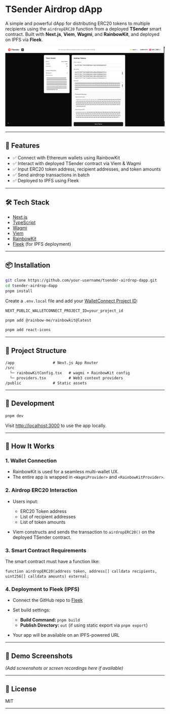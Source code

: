 # TSender Airdrop dApp

A simple and powerful dApp for distributing ERC20 tokens to multiple recipients using the `airdropERC20` function from a deployed **TSender** smart contract. Built with **Next.js**, **Viem**, **Wagmi**, and **RainbowKit**, and deployed on IPFS via **Fleek**.

![TSender UI Demo](public/images/tsender-demo.png)

---

## 🚀 Features

* ✅ Connect with Ethereum wallets using RainbowKit
* ✅ Interact with deployed TSender contract via Viem & Wagmi
* ✅ Input ERC20 token address, recipient addresses, and token amounts
* ✅ Send airdrop transactions in batch
* ✅ Deployed to IPFS using Fleek

---

## 🛠️ Tech Stack

* [Next.js](https://nextjs.org/)
* [TypeScript](https://www.typescriptlang.org/)
* [Wagmi](https://wagmi.sh/)
* [Viem](https://viem.sh/)
* [RainbowKit](https://www.rainbowkit.com/)
* [Fleek](https://fleek.xyz/) (for IPFS deployment)

---

## 📦 Installation

```bash
git clone https://github.com/your-username/tsender-airdrop-dapp.git
cd tsender-airdrop-dapp
pnpm install
```

Create a `.env.local` file and add your [WalletConnect Project ID](https://cloud.walletconnect.com):

```env
NEXT_PUBLIC_WALLETCONNECT_PROJECT_ID=your_project_id
```

```bash
pnpm add @rainbow-me/rainbowkit@latest
```

```bash
pnpm add react-icons
```

---

## 🧱 Project Structure

```
/app                 # Next.js App Router
/src
  └─ rainbowKitConfig.tsx   # wagmi + RainbowKit config
  └─ providers.tsx          # Web3 context providers
/public              # Static assets
```

---

## 🔧 Development

```bash
pnpm dev
```

Visit [http://localhost:3000](http://localhost:3000) to use the app locally.

---

## 🧪 How It Works

### 1. Wallet Connection

* RainbowKit is used for a seamless multi-wallet UX.
* The entire app is wrapped in `<WagmiProvider>` and `<RainbowKitProvider>`.

### 2. Airdrop ERC20 Interaction

* Users input:

  * ERC20 Token address
  * List of recipient addresses
  * List of token amounts
* Viem constructs and sends the transaction to `airdropERC20()` on the deployed TSender contract.

### 3. Smart Contract Requirements

The smart contract must have a function like:

```solidity
function airdropERC20(address token, address[] calldata recipients, uint256[] calldata amounts) external;
```

### 4. Deployment to Fleek (IPFS)

* Connect the GitHub repo to [Fleek](https://app.fleek.co/)
* Set build settings:

  * **Build Command:** `pnpm build`
  * **Publish Directory:** `out` (if using static export via `pnpm export`)
* Your app will be available on an IPFS-powered URL

---

## 📸 Demo Screenshots

*(Add screenshots or screen recordings here if available)*

---

## 📝 License

MIT

---

